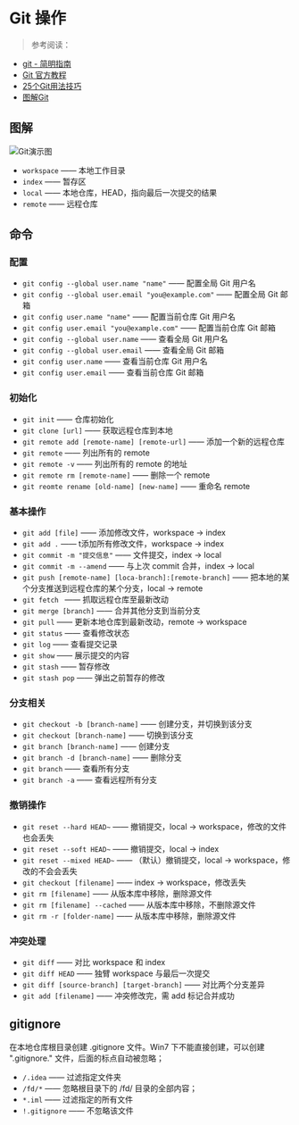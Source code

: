 # Git 操作

> 参考阅读：
*  [git - 简明指南](http://rogerdudler.github.io/git-guide/index.zh.html)
* [Git 官方教程](https://git-scm.com/book/zh/v2)
* [25个Git用法技巧](http://www.techug.com/25-git-tips)
* [图解Git](https://marklodato.github.io/visual-git-guide/index-zh-cn.html)

## 图解

![Git演示图](https://raw.githubusercontent.com/onlylemi/res/master/git-img.png)

* `workspace` —— 本地工作目录
* `index` —— 暂存区
* `local` —— 本地仓库，HEAD，指向最后一次提交的结果
* `remote` —— 远程仓库

## 命令

### 配置

* `git config --global user.name "name"` —— 配置全局 Git 用户名
* `git config --global user.email "you@example.com"` —— 配置全局 Git 邮箱
* `git config user.name "name"` —— 配置当前仓库 Git 用户名
* `git config user.email "you@example.com"` —— 配置当前仓库 Git 邮箱
* `git config --global user.name` —— 查看全局 Git 用户名
* `git config --global user.email` —— 查看全局 Git 邮箱
* `git config user.name` —— 查看当前仓库 Git 用户名
* `git config user.email` —— 查看当前仓库 Git 邮箱

### 初始化

* `git init` —— 仓库初始化
* `git clone [url]` —— 获取远程仓库到本地
* `git remote add [remote-name] [remote-url]` —— 添加一个新的远程仓库
* `git remote` —— 列出所有的 remote
* `git remote -v` —— 列出所有的 remote 的地址
* `git remote rm [remote-name]` —— 删除一个 remote
* `git reomte rename [old-name] [new-name]` —— 重命名 remote

### 基本操作

* `git add [file]` —— 添加修改文件，workspace -> index
* `git add .` —— t添加所有修改文件，workspace -> index
* `git commit -m "提交信息"` —— 文件提交，index -> local
* `git commit -m --amend` —— 与上次 commit 合并，index -> local 
* `git push [remote-name] [loca-branch]:[remote-branch]` —— 把本地的某个分支推送到远程仓库的某个分支，local -> remote
* `git fetch ` —— 抓取远程仓库至最新改动
* `git merge [branch]` —— 合并其他分支到当前分支
* `git pull` —— 更新本地仓库到最新改动，remote -> workspace
* `git status` —— 查看修改状态
* `git log` —— 查看提交记录
* `git show` —— 展示提交的内容
* `git stash` —— 暂存修改
* `git stash pop` —— 弹出之前暂存的修改

### 分支相关

* `git checkout -b [branch-name]` —— 创建分支，并切换到该分支
* `git checkout [branch-name]` —— 切换到该分支
* `git branch [branch-name]` —— 创建分支
* `git branch -d [branch-name]` —— 删除分支 
* `git branch` —— 查看所有分支
* `git branch -a` —— 查看远程所有分支

### 撤销操作

* `git reset --hard HEAD~` —— 撤销提交，local -> workspace，修改的文件也会丢失
* `git reset --soft HEAD~` —— 撤销提交，local -> index
* `git reset --mixed HEAD~` —— （默认）撤销提交，local -> workspace，修改的不会会丢失
* `git checkout [filename]` —— index -> workspace，修改丢失
* `git rm [filename]` —— 从版本库中移除，删除源文件
* `git rm [filename] --cached` —— 从版本库中移除，不删除源文件
* `git rm -r [folder-name]` —— 从版本库中移除，删除源文件

### 冲突处理

* `git diff` —— 对比 workspace 和 index
* `git diff HEAD` —— 独臂 workspace 与最后一次提交
* `git diff [source-branch] [target-branch]` —— 对比两个分支差异
* `git add [filename]` —— 冲突修改完，需 add 标记合并成功

## gitignore

在本地仓库根目录创建 .gitignore 文件。Win7 下不能直接创建，可以创建 ".gitignore." 文件，后面的标点自动被忽略；

* `/.idea` —— 过滤指定文件夹
* `/fd/*` —— 忽略根目录下的 /fd/ 目录的全部内容；
* `*.iml` —— 过滤指定的所有文件
* `!.gitignore` —— 不忽略该文件